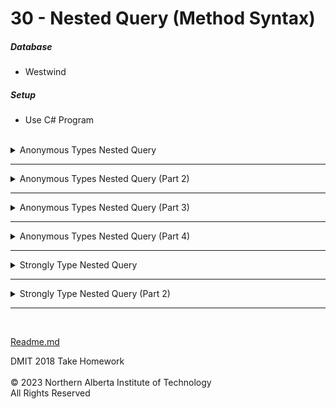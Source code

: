 # 30 - Nested Query (Method Syntax)

  ##### Database
  * Westwind</br>
  ##### Setup
  * Use C# Program</br></br>

<details>
<summary>Anonymous Types Nested Query</summary>

**Given a list of Categories, return the following information.**

* Category Name (shown as Name) 
* Description
* Items (*NOTE:  We are using **Items** so not to cause confusion by calling it **Products***)
  * Product Name (shown as Name)
  * Unit Price (shown as Price)
* **Order by Category Name, Product Name**  
  
<details>
<summary>Solution</summary>

  ```cs
void Main()
{
	Categories
		.OrderBy(c => c.CategoryName)
		.Select(c => new 
		{
			Name = c.CategoryName,
			Description = c.Description,
			Products = Products
						.Where(p => p.CategoryID == c.CategoryID)
						.OrderBy(p => p.ProductName)
						.Select(p => new
						{
							Name = p.ProductName,
							Price = p.UnitPrice
						}
						).ToList()
		}).Dump();

}
 ```
</details>

### Output
![](Images/30%20-%20Nested%20Query%20-%20Anonymous%20Types%201.png)
</details>

---    
<details>
<summary>Anonymous Types Nested Query (Part 2)</summary>

**Given a list of Suppliers, return the following information.**

* Supplier Name (shown as Name) 
* Contact Name
* City
* Items (*NOTE:  We are using **Items** so not to cause confusion by calling it **Products***)
  * Product Name (shown as Name)
  * Unit Price (shown as Price)
* **Order by Category Name, Product Price from largest to smallest**  
* **We only want to see those products that have a value less than $10.00**
  
<details>
<summary>Solution</summary>

  ```cs
void Main()
{
	Suppliers		
		.OrderBy(s => s.CompanyName)
		.Select(s => new
		{
			Name = s.CompanyName,
			ContactName = s.ContactName,
			City = s.Address.City,
			Items = Products
				.Where(p => p.UnitPrice < 10)
				.OrderByDescending(p => p.UnitPrice)
				.Select(p => new
				{
					Name = p.ProductName,
					Price = p.UnitPrice
				})
	
		}).Dump();
}
 ```
</details>

### Output
![](Images/30%20-%20Nested%20Query%20-%20Anonymous%20Types%202.png)
</details>

---   
<details>
<summary>Anonymous Types Nested Query (Part 3)</summary>

**Given a list of Product, return the following information.**

* Product Name (shown as ProductName)
* Orders Detail (shown as Details)
  * Order ID
  * Customer Name (shown as Customer)
  * Order Date
  * Quantity Sold (shown as Sold)
  
* **Order Product Name and Quantity Descending**  
* **We only want to see the following:**
  * **Products that have been sold in 2018**
  * **Only those Products that have been sold 40 or more**

<details>
<summary>Solution</summary>

  ```cs
Products
	.OrderBy(x => x.ProductName)
	.Select(x => new
	{
		ProductName = x.ProductName,
		Details = OrderDetails
			   .Where(od => od.ProductID ==x.ProductID
						&& od.Order.OrderDate.Value.Year == 2018
						&& od.Quantity >= 40)
				.OrderByDescending(od => od.Quantity)			
			.Select(od => new
			{
				OrderID = od.OrderID,
				Customer = od.Order.Customer.CompanyName,
				Sold = od.Quantity
			})
	}).Dump();
 ```
</details>

### Output
![](Images/30%20-%20Nested%20Query%20-%20Anonymous%20Types%203.png)
</details>

---   
<details>
<summary>Anonymous Types Nested Query (Part 4)</summary>

**Given a list of Categories, return the following information.**

* Category Name (shown as CategoryName)
* Product Detail (shown as Details)
  * Product Name (shown as ProductName)
  * Total Quantity Sold (shown as TotalSold)
  
* **Order Category Name and Product Name**  
* **NOTE:  When getting the Total Quantity Sold, you will have to cast the Quantity as nullable.  IE:  (int?)x.Quantity**

<details>
<summary>Solution</summary>

  ```cs
Categories
	.OrderBy(x => x.CategoryName)
	.Select(x => new
	{
		CategoryName = x.CategoryName,
		Details = Products
					.Where(p => p.CategoryID == x.CategoryID)
					.OrderBy(p => p.ProductName)
					.Select(p => new
					{
						ProductName = p.ProductName,
						TotalSold = p.OrderDetails.Sum(x => (int?)x.Quantity)
					})
	})
	.Dump();
 ```
</details>

### Output
![](Images/30%20-%20Nested%20Query%20-%20Anonymous%20Types%204.png)
</details>

--- 
<details>
<summary>Strongly Type Nested Query</summary>

**Given a list of Categories, return the following information.**

* Category Name (shown as Name) 
* Description
* Items (*NOTE:  We are using **Items** so not to cause confusion by calling it **Products***)
  * Product Name (shown as Name)
  * Unit Price (shown as Price)
* **Order by Category Name, Product Name**  
  
**NOTE:  The strongly type name will be CategoryView & ProductView**
<details>
<summary>Solution</summary>

  ```cs
void Main()
{
	Categories
		.OrderBy(c => c.CategoryName)
		.Select(c => new CategoryView()
		{
			Name = c.CategoryName,
			Description = c.Description,
			Products = Products
						.Where(p => p.CategoryID == c.CategoryID)
						.OrderBy(p => p.ProductName)
						.Select(p => new ProductView()
						{
							Name = p.ProductName,
							Price = p.UnitPrice
						}
						).ToList()
		}).Dump();

}

public class CategoryView
{
	public string Name { get; set; }
	public string Description { get; set; }
	public List<ProductView> Products { get; set; }
}

public class ProductView
{
	public string Name { get; set; }
	public decimal Price { get; set; }
}
 ```
</details>

### Output
![](Images/30%20-%20Nested%20Query%201.png)
</details>

---
<details>
<summary>Strongly Type Nested Query (Part 2)</summary>

**Given a list of Order, return the following information.**

* OrderID
* Order Date (shown as OrderDate) *NOTE:  When creating the property in the view, the DateTime is **nullable** (Please reference by to 1517)*
* Customer Name (shown as CustomerName) 
* Contact Name (shown as ContactName)  
* Details
  * Product Name (shown as Name)
  * Quantity
  * Unit Price (shown as Price)
  * Extend Price (shown as LineTotal)
* **Order by Customer Name, Product Name**  
* **We only want to see those orders that were in May of 2018**
  
**NOTE:  The strongly type name must end in View  ie: XxxxView**
<details>
<summary>Solution</summary>

  ```cs
void Main()
{
	Orders
		.Where(o => o.OrderDate.Value.Month == 5 &&
				o.OrderDate.Value.Year == 2018)
		.OrderBy(o => o.Customer.CompanyName)
		.Select(o => new OrderView()
		{
			OrderID = o.OrderID,
			OrderDate = o.OrderDate,
			CustomerName = o.Customer.CompanyName,
			ContactName = o.Customer.ContactName,
			Details = OrderDetails
						.Where(od => od.OrderID == o.OrderID)
						.OrderBy(od => od.Product.ProductName)
						.Select(od => new OrderDetailView()
						{
							Name = od.Product.ProductName,
							Quantity = od.Quantity,
							Price = od.UnitPrice,
							LineTotal = (od.Quantity * od.UnitPrice)
						}).ToList()

		}).Dump();
}

public class OrderView
{
	public int OrderID { get; set; }
	public DateTime? OrderDate { get; set; }
	public string CustomerName { get; set; }
	public string ContactName { get; set; }
	public List<OrderDetailView> Details { get; set; }
}

public class OrderDetailView
{
	public string Name { get; set; }
	public int Quantity { get; set; }
	public decimal Price { get; set; }
	public decimal LineTotal { get; set; }
}
 ```
</details>

### Output
![](Images/30%20-%20Nested%20Query%202.png)
</details>

---  

</br>

[Readme.md](./Readme.md)


DMIT 2018 Take Homework<br><br>
© 2023 Northern Alberta Institute of Technology <br>
All Rights Reserved

